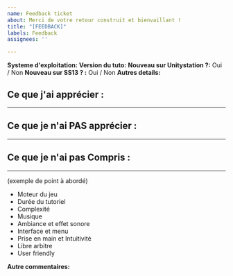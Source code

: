 ```yaml
---
name: Feedback ticket
about: Merci de votre retour construit et bienvaillant !
title: "[FEEDBACK]"
labels: Feedback
assignees: ''

---
```


**Systeme d'exploitation:** 
**Version du tuto:**
**Nouveau sur Unitystation ?:** Oui / Non
**Nouveau sur SS13 ? :** Oui / Non
**Autres details:**

## Ce que j'ai apprécier :

---

## Ce que je n'ai PAS apprécier :
---

## Ce que je n'ai pas Compris :
---

(exemple de point à abordé) 
- Moteur du jeu
- Durée du tutoriel
- Complexité
- Musique
- Ambiance et effet sonore
- Interface et menu
- Prise en main et Intuitivité 
- Libre arbitre
- User friendly

**Autre commentaires:**
